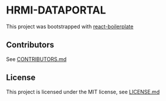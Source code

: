 # HRMI-DATAPORTAL

This project was bootstrapped with [react-boilerplate](https://github.com/react-boilerplate/react-boilerplate)

## Contributors

See [CONTRIBUTORS.md](CONTRIBUTORS.md)

## License

This project is licensed under the MIT license, see [LICENSE.md](LICENSE.md)
